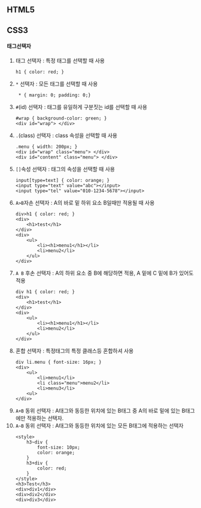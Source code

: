 ## HTML5

## CSS3
#### 태그선택자
1. 태그 선택자 : 특정 태그를 선택할 때 사용
	```
	h1 { color: red; }
	```
2. `*` 선택자 : 모든 태그를 선택할 때 사용
	```
	 * { margin: 0; padding: 0;}
	```
3. `#`(id) 선택자 : 태그를 유일하게 구분짓는 id를 선택할 때 사용
	```
	#wrap { background-color: green; }
	<div id="wrap"> </div> 
	```
4. `.`(class) 선택자 : class 속성을 선택할 때 사용
	```
	.menu { width: 200px; }
	<div id="wrap" class="menu"> </div>
	<div id="content" class="menu"> </div> 
	```
5. `[]`속성 선택자 : 태그의 속성을 선택할 때 사용
	```
	input[type=text] { color: orange; }
	<input type="text" value="abc"></input>
	<input type="tel" value="010-1234-5678"></input>
	```
6. `A>B`자손 선택자 : A의 바로 밑 하위 요소 B일때만 적용될 때 사용
	```
	div>h1 { color: red; }
	<div>
		<h1>test</h1>
	</div>
	<div>
		<ul>
			<li><h1>menu1</h1></li>
			<li>menu2</li>
		</ul>
	</div>
	```
7. `A B` 후손 선택자 : A의 하위 요소 중 B에 해당하면 적용, A 밑에 C 밑에 B가 있어도 적용
	```
	div h1 { color: red; }
	<div>
		<h1>test</h1>
	</div>
	<div>
		<ul>
			<li><h1>menu1</h1></li>
			<li>menu2</li>
		</ul>
	</div>
	``` 
8. 혼합 선택자 : 특정태그의 특정 클래스등 혼합하셔 사용
	```
	div li.menu { font-size: 16px; }
	<div>
		<ul>
			<li>menu1</li>
			<li class="menu">menu2</li>
			<li>menu3</li>
		<ul>
	</div>
	```
9. `A+B` 동위 선택자 : A태그와 동등한 위치에 있는 B태그 중 A의 바로 밑에 있는 B태그에만 적용하는 선택자.
10. `A~B` 동위 선택자 : A태그와 동등한 위치에 있는 모든 B태그에 적용하는 선택자
	```
	<style>
		h3~div {
			font-size: 10px;
			color: orange;
		}
		h3+div {
			color: red;
		}
	</style>
	<h3>Test</h3>
	<div>div1</div>
	<div>div2</div>
	<div>div3</div>
	```